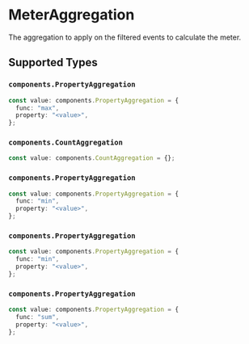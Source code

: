 # MeterAggregation

The aggregation to apply on the filtered events to calculate the meter.


## Supported Types

### `components.PropertyAggregation`

```typescript
const value: components.PropertyAggregation = {
  func: "max",
  property: "<value>",
};
```

### `components.CountAggregation`

```typescript
const value: components.CountAggregation = {};
```

### `components.PropertyAggregation`

```typescript
const value: components.PropertyAggregation = {
  func: "min",
  property: "<value>",
};
```

### `components.PropertyAggregation`

```typescript
const value: components.PropertyAggregation = {
  func: "min",
  property: "<value>",
};
```

### `components.PropertyAggregation`

```typescript
const value: components.PropertyAggregation = {
  func: "sum",
  property: "<value>",
};
```

